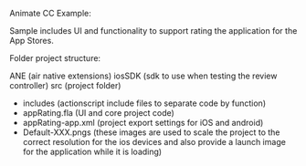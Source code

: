 
Animate CC Example: 

Sample includes UI and functionality to support rating the application for the App Stores.

Folder project structure:

  ANE (air native extensions) 
  iosSDK (sdk to use when testing the review controller)
  src (project folder)
  - includes (actionscript include files to separate code by function)
  - appRating.fla (UI and core project code)
  - appRating-app.xml (project export settings for iOS and android)
  - Default-XXX.pngs (these images are used to scale the project to the correct resolution for the ios devices and also provide a launch image for the application while it is loading)
